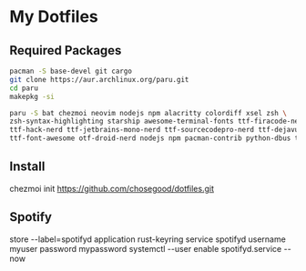 # My Dotfiles

## Required Packages
```bash
pacman -S base-devel git cargo
git clone https://aur.archlinux.org/paru.git
cd paru
makepkg -si
```

```bash
paru -S bat chezmoi neovim nodejs npm alacritty colordiff xsel zsh \
zsh-syntax-highlighting starship awesome-terminal-fonts ttf-firacode-nerd \
ttf-hack-nerd ttf-jetbrains-mono-nerd ttf-sourcecodepro-nerd ttf-dejavu-nerd \
ttf-font-awesome otf-droid-nerd nodejs npm pacman-contrib python-dbus tmux fzf
```
## Install
chezmoi init https://github.com/chosegood/dotfiles.git

## Spotify
store --label=spotifyd application rust-keyring service spotifyd username myuser password mypassword
systemctl --user enable spotifyd.service --now
